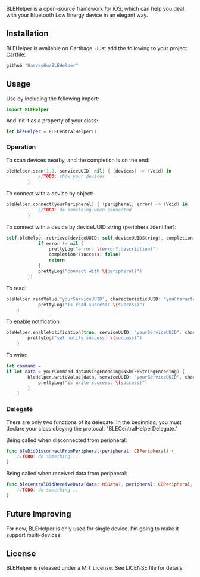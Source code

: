 BLEHelper is a open-source framework for iOS, which can help you deal with your Bluetooth Low Energy device in an elegant way.


## Installation

BLEHelper is available on Carthage. Just add the following to your project Cartfile:

```ruby
github "HarveyHu/BLEHelper"
```


## Usage
Use by including the following import:

```swift
import BLEHelper
```
And init it as a property of your class:

```swift
let bleHelper = BLECentralHelper()
```

### Operation

To scan devices nearby, and the completion is on the end:

```swift
bleHelper.scan(1.0, serviceUUID: nil) { (devices) -> (Void) in
            //TODO: show your devices
        }
```

To connect with a device by object:

```swift
bleHelper.connect(yourPeripheral) { (peripheral, error) -> (Void) in
            //TODO: do something when connected
        }
```

To connect with a device by deviceUUID string (peripheral.identifier):

```swift
self.bleHelper.retrieve(deviceUUID: self.deviceUUIDString!, completion: {(peripheral, error) -> (Void) in
            if error != nil {
                prettyLog("error: \(error?.description)")
                completion?(success: false)
                return
            }
            prettyLog("connect with \(peripheral)")
        })
```

To read:

```swift
bleHelper.readValue("yourServiceUUID", characteristicUUID: "youCharacteristicUUID") { (success) -> (Void) in
            prettyLog("is read success: \(success)")
    }
```

To enable notification:

```swift
bleHelper.enableNotification(true, serviceUUID: "yourServiceUUID", characteristicUUID: "youCharacteristicUUID") { (success) -> (Void) in
        prettyLog("set notify success: \(success)")
    }
```

To write:

```swift
let command = 
if let data = yourCommand.dataUsingEncoding(NSUTF8StringEncoding) {
        bleHelper.writeValue(data, serviceUUID: "yourServiceUUID", characteristicUUID: "youCharacteristicUUID") { (success) -> (Void) in
            prettyLog("is write success: \(success)")
        }
    }
```

### Delegate

There are only two functions of its delegate. In the beginning, you must declare your class obeying the protocal: "BLECentralHelperDelegate."

Being called when disconnected from peripheral:

```swift
func bleDidDisconnectFromPeripheral(peripheral: CBPeripheral) {
	//TODO: do something...
}
```
Being called when received data from peripheral:

```swift
func bleCentralDidReceiveData(data: NSData?, peripheral: CBPeripheral, characteristic: CBCharacteristic) {
	//TODO: do something...
}
```

## Future Improving

For now, BLEHelper is only used for single device. I'm going to make it support multi-devices.

## License

BLEHelper is released under a MIT License. See LICENSE file for details.